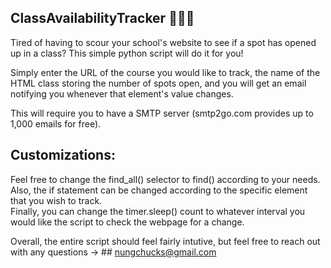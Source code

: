 ## ClassAvailabilityTracker 👩‍🏫🔎
Tired of having to scour your school's website to see if a spot has opened up in a class? This simple python script will do it for you! 

Simply enter the URL of the course you would like to track, the name of the HTML class  storing the number of spots open, and you will get an email notifying you whenever that element's value changes. 

This will require you to have a SMTP server (smtp2go.com provides up to 1,000 emails for free). 

## Customizations: 

Feel free to change the find_all() selector to find() according to your needs. 
Also, the if statement can be changed according to the specific element that you wish to track.  
Finally, you can change the timer.sleep() count to whatever interval you would like the script to check the webpage for a change. 

Overall, the entire script should feel fairly intutive, but feel free to reach out with any questions -> ## nungchucks@gmail.com
